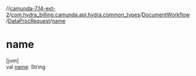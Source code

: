 //[camunda-7.14-ext-2](../../../../index.md)/[com.hydra_billing.camunda.api.hydra.common_types](../../index.md)/[DocumentWorkflow](../index.md)/[DataProcRequest](index.md)/[name](name.md)

# name

[jvm]\
val [name](name.md): String
